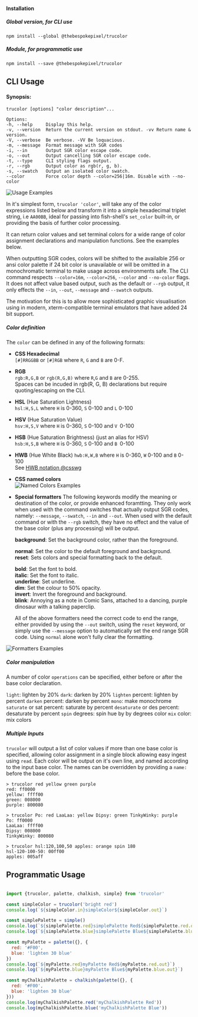 #### Installation
##### Global version, for CLI use
```shell
npm install --global @thebespokepixel/trucolor
```

##### Module, for programmatic use
```shell
npm install --save @thebespokepixel/trucolor
```

## CLI Usage

#### Synopsis:

```text
trucolor [options] "color description"...

Options:
-h, --help     Display this help.
-v, --version  Return the current version on stdout. -vv Return name & version.
-V, --verbose  Be verbose. -VV Be loquacious.
-m, --message  Format message with SGR codes
-i, --in       Output SGR color escape code.
-o, --out      Output cancelling SGR color escape code.
-t, --type     CLI styling flags output.
-r, --rgb      Output color as rgb(r, g, b).
-s, --swatch   Output an isolated color swatch.
--color        Force color depth --color=256|16m. Disable with --no-color
```

![Usage Examples](https://raw.githubusercontent.com/thebespokepixel/trucolor/master/media/example.png)

In it's simplest form, `trucolor 'color'`, will take any of the color expressions listed below and transform it into a simple hexadecimal triplet string, i.e `AA00BB`, ideal for passing into fish-shell's `set_color` built-in, or providing the basis of further color processing.

It can return color values and set terminal colors for a wide range of color assignment declarations and manipulation functions. See the examples below.

When outputting SGR codes, colors will be shifted to the availalble 256 or ansi color palette if 24 bit color is unavailable or will be omitted in a monochromatic terminal to make usage across environments safe. The CLI command respects `--color=16m`, `--color=256`, `--color` and `--no-color` flags. It does not affect value based output, such as the default or `--rgb` output, it only effects the `--in`, `--out`, `--message` and `--swatch` outputs.

The motivation for this is to allow more sophisticated graphic visualisation using in modern, xterm-compatible terminal emulators that have added 24 bit support.

##### Color definition

The `color` can be defined in any of the following formats:

- __CSS Hexadecimal__  
  `[#]RRGGBB` or `[#]RGB` where `R`, `G` and `B` are 0-F.

- __RGB__  
  `rgb:R,G,B` or `rgb(R,G,B)` where `R`,`G` and `B` are 0-255.  
  Spaces can be incuded in rgb(R, G, B) declarations but require quoting/escaping on the CLI.

- __HSL__ (Hue Saturation Lightness)  
  `hsl:H,S,L` where `H` is 0-360, `S` 0-100 and `L` 0-100

- __HSV__ (Hue Saturation Value)  
  `hsv:H,S,V` where `H` is 0-360, `S` 0-100 and `V `0-100

- __HSB__ (Hue Saturation Brightness) (just an alias for HSV)  
  `hsb:H,S,B` where `H` is 0-360, `S` 0-100 and `B `0-100

- __HWB__ (Hue White Black)
  `hwb:H,W,B` where `H` is 0-360, `W` 0-100 and `B` 0-100  
  See [HWB notation @csswg](https://drafts.csswg.org/css-color/#the-hwb-notation)

- __CSS named colors__  
![Named Colors Examples](https://raw.githubusercontent.com/thebespokepixel/trucolor/master/media/named.png)

- __Special formatters__
The following keywords modify the meaning or destination of the color, or provide enhanced foramtting. They only work when used with the command switches that actually output SGR codes, namely: `--message`, `--swatch`, `--in` and `--out`. When used with the default command or with the `--rgb` switch, they have no effect and the value of the base color (plus any processing) will be output.

  __background__: Set the background color, rather than the foreground.

  __normal__: Set the color to the default foreground and background.  
  __reset__: Sets colors and special formatting back to the default.

  __bold__: Set the font to bold.  
  __italic__: Set the font to italic.  
  __underline__: Set underline.  
  __dim__: Set the colour to 50% opacity.  
  __invert__: Invert the foreground and background.  
  __blink__: Annoying as a note in Comic Sans, attached to a dancing, purple dinosaur with a talking paperclip.

  All of the above formatters need the correct code to end the range, either provided by using the `--out` switch, using the `reset` keyword, or simply use the `--message` option to automatically set the end range SGR code. Using `normal` alone won't fully clear the formatting.

![Formatters Examples](https://raw.githubusercontent.com/thebespokepixel/trucolor/master/media/formatters.png)

##### Color manipulation

A number of color `operations` can be specified, either before or after the base color declaration.

`light`: lighten by 20%
`dark`: darken by 20%
`lighten` percent: lighten by percent
`darken` percent: darken by percent
`mono`: make monochrome
`saturate` or sat percent: saturate by percent
`desaturate` or des percent: desaturate by percent
`spin` degrees: spin hue by by degrees
color `mix` color: mix colors

##### Multiple Inputs
`trucolor` will output a list of color values if more than one base color is specified, allowing color assignment in a single block allowing easy ingest using `read`. Each color will be output on it's own line, and named according to the input base color. The names can be overridden by providing a `name:` before the base color.

```shell
> trucolor red yellow green purple
red: ff0000
yellow: ffff00
green: 008000
purple: 800080

> trucolor Po: red LaaLaa: yellow Dipsy: green TinkyWinky: purple
Po: ff0000
LaaLaa: ffff00
Dipsy: 008000
TinkyWinky: 800080

> trucolor hsl:120,100,50 apples: orange spin 180
hsl-120-100-50: 00ff00
apples: 005aff
```

## Programmatic Usage

```javascript

import {trucolor, palette, chalkish, simple} from 'trucolor'

const simpleColor = trucolor('bright red')
console.log(`${simpleColor.in}simpleColor${simpleColor.out}`)

const simplePalette = simple()
console.log(`${simplePalette.red}simplePalette Red${simplePalette.red.out}`)
console.log(`${simplePalette.blue}simplePalette Blue${simplePalette.blue.out}`)

const myPalette = palette({}, {
  red: '#F00',
  blue: 'lighten 30 blue'
})
console.log(`${myPalette.red}myPalette Red${myPalette.red.out}`)
console.log(`${myPalette.blue}myPalette Blue${myPalette.blue.out}`)

const myChalkishPalette = chalkish(palette({}, {
  red: '#F00',
  blue: 'lighten 30 blue'
}))
console.log(myChalkishPalette.red('myChalkishPalette Red'))
console.log(myChalkishPalette.blue('myChalkishPalette Blue'))

```
